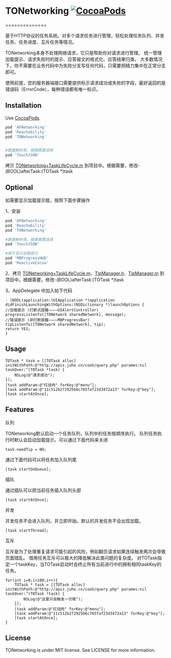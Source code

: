# TONetworking [![CocoaPods](https://img.shields.io/cocoapods/v/TONetworking.svg?style=flat)](http://cocoapods.org/?q=name%3ATONetworking)
==============



基于HTTP协议的任务系统。对多个请求任务进行管理，轻松处理任务队列、并发任务、任务进度、互斥任务等情况。

TONetworking本身不处理网络请求，它只是帮助你对请求进行管理。
统一管理加载提示、请求失败时的提示、应答报文的格式化、应答结果归类。
大多数情况下，你不需要在业务代码中为失败分支写任何代码，只需要把精力集中在正常分支即可。

使用前提，您的服务器端接口需要提供标示请求成功或失败的字段，最好返回的是错误码（ErrorCode），每种错误都有唯一标识。

Installation
------------
Use [CocoaPods](http://cocoapods.org).

```ruby
pod 'AFNetworking'
pod 'Reachability'
pod 'TONetworking'


#数据解析库，根据需要选择
pod 'TouchJSON'
```

拷贝 [TONetworking+TaskLifeCycle.m](https://github.com/TonyJR/TONetworking/blob/master/TONetworkingDemo/TONetworkingDemo/TONetwork%2BTaskLifeCycle.m) 到项目中。根据需要，修改-(BOOL)afterTask:(TOTask *)task

Optional
--------
如需要显示加载提示框，按照下面步骤操作

1、安装
```ruby
pod 'AFNetworking'
pod 'Reachability'
pod 'TONetworking'

#数据解析库，根据需要选择
pod 'TouchJSON'

#用于显示加载提示
pod 'MBProgressHUD'
pod 'ReactiveCocoa'
```

2、拷贝 [TONetworking+TaskLifeCycle.m](https://github.com/TonyJR/TONetworking/blob/master/TONetworkingDemo/TONetworkingDemo/TONetwork%2BTaskLifeCycle.m)、[TipManager.h](https://github.com/TonyJR/TONetworking/blob/master/TONetworkingDemo/TONetworkingDemo/TipManager.h)、[TipManager.m](https://github.com/TonyJR/TONetworking/blob/master/TONetworkingDemo/TONetworkingDemo/TipManager.m) 到项目中。根据需要，修改-(BOOL)afterTask:(TOTask *)task

3、AppDelegate 中加入如下代码

```objc
- (BOOL)application:(UIApplication *)application didFinishLaunchingWithOptions:(NSDictionary *)launchOptions {
//加载提示 (打断式提醒————UIAlertController)
progressListenTo([TONetwork sharedNetwork], message);
//错误提示 (非打断提醒————MBProgressBar)
tipListenTo([TONetwork sharedNetwork], tip);
return YES;
}
```

Usage
-----

```objc
TOTask * task = [[TOTask alloc] initWithPath:@"http://apis.juhe.cn/cook/query.php" parames:nil taskOver:^(TOTask *task) {
    NSLog(@"请求成功");
}];
[task addParam:@"红烧肉" forKey:@"menu"];
[task addParam:@"11c512b272925b6c765faf23d3472a13" forKey:@"key"];
[task startAtOnce];
```

Features
--------
队列

TONetworking默认启动一个任务队列，队列中的任务按顺序执行。
队列任务执行时默认会启动加载提示。可以通过下面代码来关闭
```objc
task.needTip = NO;
```

通过下面代码可以将任务加入队列尾
```objc
[task startOnQueue];
```

插队

通过插队可以把当前任务插入队列头部
```objc
[task startAtOnce];
```

并发

并发任务不会进入队列，并立即开始。默认的并发任务不会出现加载。
```objc
[task startThread];
```
互斥

互斥是为了处理重复请求可能引起的风险，例如翻页请求如果连续触发两次会导致页面错乱。
借用任务互斥可以极大的降低解决此类问题的复杂度。
对TOTask指定一个taskKey，当TOTask启动时会终止所有当前进行中的拥有相同taskKey的任务。
```objc
for(int i=0;i<100;i++){
    TOTask * task = [[TOTask alloc] initWithPath:@"http://apis.juhe.cn/cook/query.php" parames:nil taskOver:^(TOTask *task) {
        NSLog(@"这里只会触发一次哦");
    }];
    [task addParam:@"红烧肉" forKey:@"menu"];
    [task addParam:@"11c512b272925b6c765faf23d3472a13" forKey:@"key"];
    [task startAtOnce];
}
```

License
-------
TONetworking is under MIT license. See LICENSE for more information.
